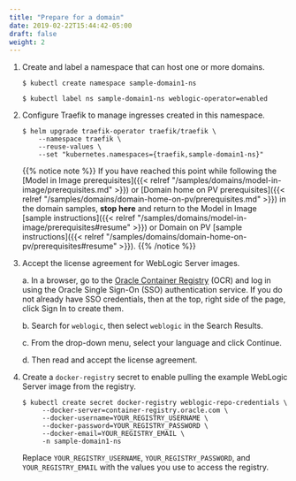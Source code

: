 ```yaml
---
title: "Prepare for a domain"
date: 2019-02-22T15:44:42-05:00
draft: false
weight: 2
---
```



1.  Create and label a namespace that can host one or more domains.

    ```shell
    $ kubectl create namespace sample-domain1-ns
    ```
    ```shell
    $ kubectl label ns sample-domain1-ns weblogic-operator=enabled
    ```

1.  Configure Traefik to manage ingresses created in this namespace.

    ```shell
    $ helm upgrade traefik-operator traefik/traefik \
        --namespace traefik \
        --reuse-values \
        --set "kubernetes.namespaces={traefik,sample-domain1-ns}"
    ```

    {{% notice note %}} If you have reached this point while following the [Model in Image prerequisites]({{< relref "/samples/domains/model-in-image/prerequisites.md" >}}) or [Domain home on PV prerequisites]({{< relref "/samples/domains/domain-home-on-pv/prerequisites.md" >}}) in the domain samples,
    **stop here** and return to the Model in Image [sample instructions]({{< relref "/samples/domains/model-in-image/prerequisites#resume" >}}) or Domain on PV [sample instructions]({{< relref "/samples/domains/domain-home-on-pv/prerequisites#resume" >}}).
    {{% /notice %}}

1. Accept the license agreement for WebLogic Server images.

    a. In a browser, go to the [Oracle Container Registry](https://container-registry.oracle.com/) (OCR) and
    log in using the Oracle Single Sign-On (SSO) authentication service. If you do not already have SSO credentials,
    then at the top, right side of the page, click Sign In to create them.

    b. Search for `weblogic`, then select `weblogic` in the Search Results.

    c. From the drop-down menu, select your language and click Continue.

    d. Then read and accept the license agreement.

1. Create a `docker-registry` secret to enable pulling the example WebLogic Server image from the registry.

   ```shell
   $ kubectl create secret docker-registry weblogic-repo-credentials \
        --docker-server=container-registry.oracle.com \
        --docker-username=YOUR_REGISTRY_USERNAME \
        --docker-password=YOUR_REGISTRY_PASSWORD \
        --docker-email=YOUR_REGISTRY_EMAIL \
        -n sample-domain1-ns
   ```
   Replace `YOUR_REGISTRY_USERNAME`, `YOUR_REGISTRY_PASSWORD`, and `YOUR_REGISTRY_EMAIL` with the values you use to access the registry.
